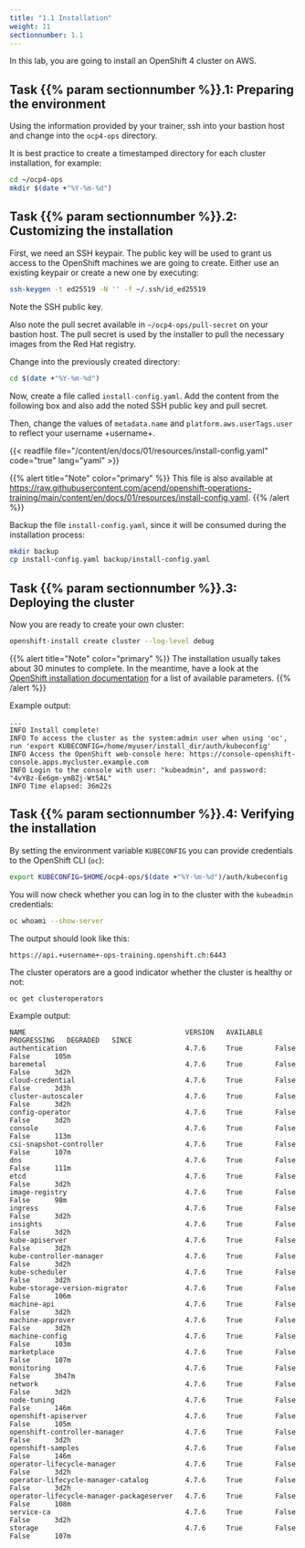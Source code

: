 ```yaml
---
title: "1.1 Installation"
weight: 11
sectionnumber: 1.1
---
```


In this lab, you are going to install an OpenShift 4 cluster on AWS.


## Task {{% param sectionnumber %}}.1: Preparing the environment

Using the information provided by your trainer, ssh into your bastion host and change into the `ocp4-ops` directory.

It is best practice to create a timestamped directory for each cluster installation, for example:

```bash
cd ~/ocp4-ops
mkdir $(date +"%Y-%m-%d")
```


## Task {{% param sectionnumber %}}.2: Customizing the installation

First, we need an SSH keypair. The public key will be used to grant us access to the OpenShift machines we are going to create. Either use an existing keypair or create a new one by executing:

```bash
ssh-keygen -t ed25519 -N '' -f ~/.ssh/id_ed25519
```

Note the SSH public key.

Also note the pull secret available in `~/ocp4-ops/pull-secret` on your bastion host. The pull secret is used by the installer to pull the necessary images from the Red Hat registry.

Change into the previously created directory:

```bash
cd $(date +"%Y-%m-%d")
```

Now, create a file called `install-config.yaml`. Add the content from the following box and also add the noted SSH public key and pull secret.

Then, change the values of `metadata.name` and `platform.aws.userTags.user` to reflect your username +username+.

{{< readfile file="/content/en/docs/01/resources/install-config.yaml" code="true" lang="yaml" >}}

{{% alert title="Note" color="primary" %}}
This file is also available at https://raw.githubusercontent.com/acend/openshift-operations-training/main/content/en/docs/01/resources/install-config.yaml.
{{% /alert %}}

Backup the file `install-config.yaml`, since it will be consumed during the installation process:

```bash
mkdir backup
cp install-config.yaml backup/install-config.yaml
```


## Task {{% param sectionnumber %}}.3: Deploying the cluster

Now you are ready to create your own cluster:

```bash
openshift-install create cluster --log-level debug
```

{{% alert title="Note" color="primary" %}}
The installation usually takes about 30 minutes to complete.
In the meantime, have a look at the [OpenShift installation documentation](https://docs.openshift.com/container-platform/latest/installing/installing_aws/installing-aws-customizations.html#installation-configuration-parameters_installing-aws-customizations) for a list of available parameters.
{{% /alert %}}

Example output:

```
...
INFO Install complete!
INFO To access the cluster as the system:admin user when using 'oc', run 'export KUBECONFIG=/home/myuser/install_dir/auth/kubeconfig'
INFO Access the OpenShift web-console here: https://console-openshift-console.apps.mycluster.example.com
INFO Login to the console with user: "kubeadmin", and password: "4vYBz-Ee6gm-ymBZj-Wt5AL"
INFO Time elapsed: 36m22s
```


## Task {{% param sectionnumber %}}.4: Verifying the installation

By setting the environment variable `KUBECONFIG` you can provide credentials to the OpenShift CLI (`oc`):

```bash
export KUBECONFIG=$HOME/ocp4-ops/$(date +"%Y-%m-%d")/auth/kubeconfig
```

You will now check whether you can log in to the cluster with the `kubeadmin` credentials:

```bash
oc whoami --show-server
```

The output should look like this:

```
https://api.+username+-ops-training.openshift.ch:6443
```

The cluster operators are a good indicator whether the cluster is healthy or not:

```bash
oc get clusteroperators
```

Example output:

```
NAME                                       VERSION   AVAILABLE   PROGRESSING   DEGRADED   SINCE
authentication                             4.7.6     True        False         False      105m
baremetal                                  4.7.6     True        False         False      3d2h
cloud-credential                           4.7.6     True        False         False      3d3h
cluster-autoscaler                         4.7.6     True        False         False      3d2h
config-operator                            4.7.6     True        False         False      3d2h
console                                    4.7.6     True        False         False      113m
csi-snapshot-controller                    4.7.6     True        False         False      107m
dns                                        4.7.6     True        False         False      111m
etcd                                       4.7.6     True        False         False      3d2h
image-registry                             4.7.6     True        False         False      98m
ingress                                    4.7.6     True        False         False      3d2h
insights                                   4.7.6     True        False         False      3d2h
kube-apiserver                             4.7.6     True        False         False      3d2h
kube-controller-manager                    4.7.6     True        False         False      3d2h
kube-scheduler                             4.7.6     True        False         False      3d2h
kube-storage-version-migrator              4.7.6     True        False         False      106m
machine-api                                4.7.6     True        False         False      3d2h
machine-approver                           4.7.6     True        False         False      3d2h
machine-config                             4.7.6     True        False         False      103m
marketplace                                4.7.6     True        False         False      107m
monitoring                                 4.7.6     True        False         False      3h47m
network                                    4.7.6     True        False         False      3d2h
node-tuning                                4.7.6     True        False         False      146m
openshift-apiserver                        4.7.6     True        False         False      105m
openshift-controller-manager               4.7.6     True        False         False      3d2h
openshift-samples                          4.7.6     True        False         False      146m
operator-lifecycle-manager                 4.7.6     True        False         False      3d2h
operator-lifecycle-manager-catalog         4.7.6     True        False         False      3d2h
operator-lifecycle-manager-packageserver   4.7.6     True        False         False      108m
service-ca                                 4.7.6     True        False         False      3d2h
storage                                    4.7.6     True        False         False      107m
```
